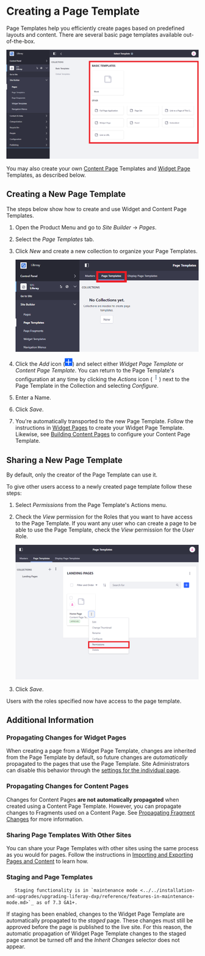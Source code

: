 # Creating a Page Template

Page Templates help you efficiently create pages based on predefined layouts and content. There are several basic page templates available out-of-the-box.

![Basic Page Templates are available.](./creating-a-page-template/images/01.png)

You may also create your own [Content Page](../building-and-managing-content-pages/building-content-pages.md) Templates and [Widget Page](../understanding-pages/understanding-pages.md#widget-pages) Templates, as described below.

## Creating a New Page Template

The steps below show how to create and use Widget and Content Page Templates.

1. Open the Product Menu and go to *Site Builder* &rarr; *Pages*.

1. Select the *Page Templates* tab.

1. Click *New* and create a new collection to organize your Page Templates.

    ![Creating a new Page Template Collection.](./creating-a-page-template/images/02.png)

1. Click the *Add* icon (![Add Page Template](../../../images/icon-add.png)) and select either *Widget Page Template* or *Content Page Template*. You can return to the Page Template's configuration at any time by clicking the *Actions* icon (![Actions](../../../images/icon-actions.png)) next to the Page Template in the Collection and selecting *Configure*.

1. Enter a Name.

1. Click *Save*.

1. You're automatically transported to the new Page Template. Follow the instructions in [Widget Pages](../understanding-pages/understanding-pages.md#widget-pages) to create your Widget Page Template. Likewise, see [Building Content Pages](../building-and-managing-content-pages/building-content-pages.md) to configure your Content Page Template.

## Sharing a New Page Template

By default, only the creator of the Page Template can use it.

To give other users access to a newly created page template follow these steps:

1. Select *Permissions* from the Page Template's Actions menu.
1. Check the *View* permission for the Roles that you want to have access to the Page Template. If you want any user who can create a page to be able to use the Page Template, check the *View* permission for the *User* Role.

    ![Configuring permissions for a page template to allow other users access.](./creating-a-page-template/images/03.png)

1. Click *Save*.

Users with the roles specified now have access to the page template.

## Additional Information

### Propagating Changes for Widget Pages

When creating a page from a Widget Page Template, changes are inherited from the Page Template by default, so future changes are *automatically* propagated to the pages that use the Page Template. Site Administrators can disable this behavior through the [settings for the individual page](../page-settings/configuring-individual-pages.md#general).

### Propagating Changes for Content Pages

Changes for Content Pages **are not automatically propagated** when created using a Content Page Template. However, you can propagate changes to Fragments used on a Content Page. See [Propagating Fragment Changes](../../displaying-content/using-fragments/README.md) for more information.

### Sharing Page Templates With Other Sites

You can share your Page Templates with other sites using the same process as you would for pages. Follow the instructions in [Importing and Exporting Pages and Content](../../building-sites/importing-exporting-pages-and-content.md) to learn how.

### Staging and Page Templates

```important::
   Staging functionality is in `maintenance mode <../../installation-and-upgrades/upgrading-liferay-dxp/reference/features-in-maintenance-mode.md>`_ as of 7.3 GA1+.
```

If staging has been enabled, changes to the Widget Page Template are automatically propagated to the *staged* page. These changes must still be approved before the page is published to the live site. For this reason, the automatic propagation of Widget Page Template changes to the staged page cannot be turned off and the *Inherit Changes* selector does not appear.
